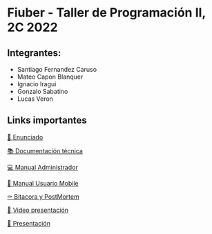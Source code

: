 # Fiuber - Taller de Programación II, 2C 2022

## Integrantes:
 - Santiago Fernandez Caruso
 - Mateo Capon Blanquer
 - Ignacio Iragui
 - Gonzalo Sabatino
 - Lucas Veron



## Links importantes

[:art: Enunciado](https://taller-de-programacion-2.github.io/works/statement/2022/2/enunciado/)

[:books: Documentación técnica](https://taller-2-tyrions.github.io/fiuber-documentation-tecnica/)

[:computer: Manual Administrador](https://taller-2-tyrions.github.io/fiuber-manual-backoffice/)

[:iphone: Manual Usuario Mobile](https://taller-2-tyrions.github.io/fiuber-manual-aplicacion/)

[:coffin: Bitacora y PostMortem](https://taller-2-tyrions.github.io/documentacion-bitacora-postmortem)

[:movie_camera: Video presentación](https://www.youtube.com/watch?v=O95Aa7r8Yaw)

[:moyai: Presentación](https://drive.google.com/file/d/1wIhybrXjQpvrm9YjjtpKPWDdFxc_SSsS/view?usp=sharing)


